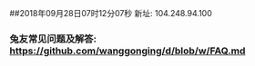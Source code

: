 ##2018年09月28日07时12分07秒 新址: 104.248.94.100
### 兔友常见问题及解答: https://github.com/wanggonging/d/blob/w/FAQ.md
